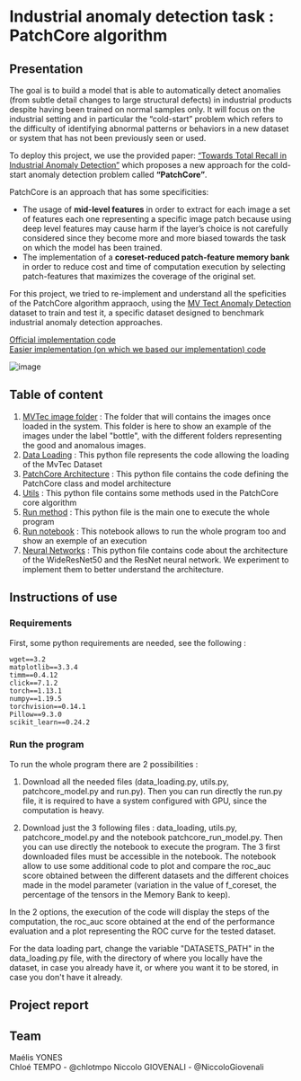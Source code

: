 # Industrial anomaly detection task : PatchCore algorithm

## Presentation 
The goal is to build a model that is able to automatically detect anomalies (from subtle detail changes to large structural defects) in industrial products despite having been trained on normal samples only. It will focus on the industrial setting and in particular the “cold-start” problem which refers to the difficulty of identifying abnormal patterns or behaviors in a new dataset or system that has not been previously seen or used. 

To deploy this project, we use the provided paper: [“Towards Total Recall in Industrial Anomaly Detection”](https://openaccess.thecvf.com/content/CVPR2022/papers/Roth_Towards_Total_Recall_in_Industrial_Anomaly_Detection_CVPR_2022_paper.pdf) which proposes a new approach for the cold-start anomaly detection problem called **“PatchCore”**. 

PatchCore is an approach that has some specificities:
- The usage of **mid-level features** in order to extract for each image a set of features each one representing a specific image patch because using deep level features may cause harm if the layer’s choice is not carefully considered since they become more and more biased towards the task on which the model has been trained.
- The implementation of a **coreset-reduced patch-feature memory bank** in order to reduce cost and time of computation execution by selecting patch-features that maximizes the coverage of the original set.

For this project, we tried to re-implement and understand all the speficities of the PatchCore algorithm appraoch, using the [MV Tect Anomaly Detection](https://www.mvtec.com/company/research/datasets/mvtec-ad/) dataset to train and test it, a specific dataset designed to benchmark industrial anomaly detection approaches. 

[Official implementation code](github.com/amazon-research/patchcore-inspection)   
[Easier implementation (on which we based our implementation) code](https://github.com/rvorias/ind_knn_ad)

![image](https://user-images.githubusercontent.com/76529865/214596320-fb91598d-4fe9-4d2d-886b-49216d621fef.png)

## Table of content 
1. [MVTec image folder](#C_mvtec_anomaly_detection/bottle) : The folder that will contains the images once loaded in the system. This folder is here to show an example of the images under the label "bottle", with the different folders representing the good and anomalous images. 
2. [Data Loading](#data_loading.py) : This python file represents the code allowing the loading of the MvTec Dataset
3. [PatchCore Architecture](#patchcore_model.py) : This python file contains the code defining the PatchCore class and model architecture
4. [Utils](#utils.py) : This python file contains some methods used in the PatchCore core algorithm
5. [Run method](#run.py) : This python file is the main one to execute the whole program
6. [Run notebook](#patchcore_run_notebook.ipynb) : This notebook allows to run the whole program too and show an exemple of an execution
7. [Neural Networks](#neural_networks.py) : This python file contains code about the architecture of the WideResNet50 and the ResNet neural network. We experiment to implement them to better understand the architecture.

## Instructions of use 

### Requirements 
First, some python requirements are needed, see the following : 
```
wget==3.2
matplotlib==3.3.4
timm==0.4.12
click==7.1.2
torch==1.13.1
numpy==1.19.5
torchvision==0.14.1
Pillow==9.3.0
scikit_learn==0.24.2
```

### Run the program

To run the whole program there are 2 possibilities : 

1. Download all the needed files (data_loading.py, utils.py, patchcore_model.py and run.py). Then you can run directly the run.py file, it is required to have a system configured with GPU, since the computation is heavy. 

2. Download just the 3 following files : data_loading, utils.py, patchcore_model.py and the notebook patchcore_run_model.py. Then you can use directly the notebook to execute the program. The 3 first downloaded files must be accessible in the notebook. The notebook allow to use some additional code to plot and compare the roc_auc score obtained between the different datasets and the different choices made in the model parameter (variation in the value of f_coreset, the percentage of the tensors in the Memory Bank to keep).

In the 2 options, the execution of the code will display the steps of the computation, the roc_auc score obtained at the end of the performance evaluation and a plot representing the ROC curve for the tested dataset. 

For the data loading part, change the variable "DATASETS_PATH" in the data_loading.py file, with the directory of where you locally have the dataset, in case you already have it, or where you want it to be stored, in case you don't have it already.

## Project report  

## Team 
Maélis YONES  
Chloé TEMPO - @chlotmpo
Niccolo GIOVENALI - @NiccoloGiovenali

